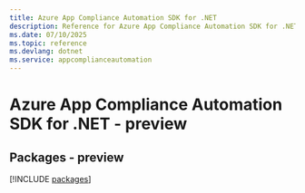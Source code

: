 ```yaml
---
title: Azure App Compliance Automation SDK for .NET
description: Reference for Azure App Compliance Automation SDK for .NET
ms.date: 07/10/2025
ms.topic: reference
ms.devlang: dotnet
ms.service: appcomplianceautomation
---
```

# Azure App Compliance Automation SDK for .NET - preview
## Packages - preview
[!INCLUDE [packages](app-compliance-automation-index.md)]